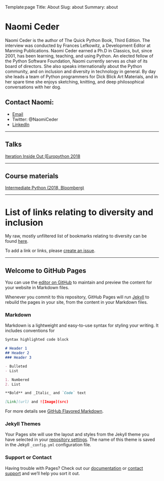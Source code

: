 Template:page
Title: About
Slug: about
Summary: about


# Naomi Ceder

Naomi Ceder is the author of The Quick Python Book, Third Edition.
The interview was conducted by Frances Lefkowitz, a Development Editor at Manning Publications.
Naomi Ceder earned a Ph.D in Classics, but, since 2001, has been learning, teaching, and using Python. An elected fellow of the Python Software Foundation, Naomi currently serves as chair of its board of directors. She also speaks internationally about the Python community, and on inclusion and diversity in technology in general. By day she leads a team of Python programmers for Dick Blick Art Materials, and in her spare time she enjoys sketching, knitting, and deep philosophical conversations with her dog.

## Contact Naomi:

* [Email](mailto:naomi@naomiceder.tech)
* Twitter: @NaomiCeder
* [LinkedIn](https://www.linkedin.com/in/naomiceder)

----------

## Talks
<p><a href="/talks/iteration-inside-out/">Iteration Inside Out (Europython 2018</a></p>

----------

## Course materials
<!--
<p><a href="/course_materials/intro/">Intro to Python for non-programmers</a></p>
<p><a href="/course_materials/intro_coders/">Intro to Python for Programmers</a></p>
<p><a href="/course_materials/oop/">Object Oriented Python</a></p>
-->
<p><a href="/course_materials/intermediate-python/Intermediate-Python.slides.html">Intermediate Python (2018, Bloomberg)</a></p>
<!--
<p><a href="/course_materials/code_layout/">Code Layout</a></p>
-->
<hr>

<h1>List of links relating to diversity and inclusion</h1>
<p>My raw, mostly unfiltered list of bookmarks relating to diversity can
be found <a href="/links/">here</a>.
</p>
To add a link or links, please <a href="https://github.com/nceder/nceder.github.io/issues"> create an issue</a>.



<hr>
<address></address>


## Welcome to GitHub Pages

You can use the [editor on GitHub](https://github.com/nceder/nceder.github.io/edit/master/README.md) to maintain and preview the content for your website in Markdown files.

Whenever you commit to this repository, GitHub Pages will run [Jekyll](https://jekyllrb.com/) to rebuild the pages in your site, from the content in your Markdown files.

### Markdown

Markdown is a lightweight and easy-to-use syntax for styling your writing. It includes conventions for

```markdown
Syntax highlighted code block

# Header 1
## Header 2
### Header 3

- Bulleted
- List

1. Numbered
2. List

**Bold** and _Italic_ and `Code` text

[Link](url) and ![Image](src)
```

For more details see [GitHub Flavored Markdown](https://guides.github.com/features/mastering-markdown/).

### Jekyll Themes

Your Pages site will use the layout and styles from the Jekyll theme you have selected in your [repository settings](https://github.com/nceder/nceder.github.io/settings). The name of this theme is saved in the Jekyll `_config.yml` configuration file.

### Support or Contact

Having trouble with Pages? Check out our [documentation](https://help.github.com/categories/github-pages-basics/) or [contact support](https://github.com/contact) and we’ll help you sort it out.
